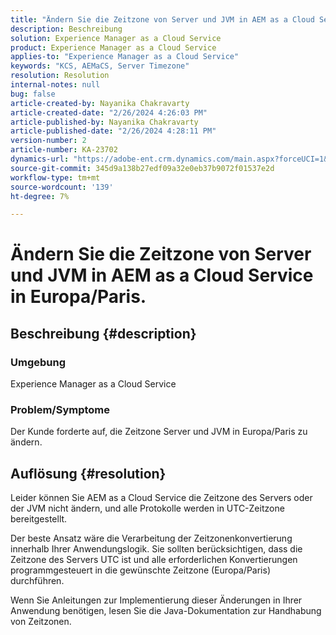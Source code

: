 ```yaml
---
title: "Ändern Sie die Zeitzone von Server und JVM in AEM as a Cloud Service in Europa/Paris ."
description: Beschreibung
solution: Experience Manager as a Cloud Service
product: Experience Manager as a Cloud Service
applies-to: "Experience Manager as a Cloud Service"
keywords: "KCS, AEMaCS, Server Timezone"
resolution: Resolution
internal-notes: null
bug: false
article-created-by: Nayanika Chakravarty
article-created-date: "2/26/2024 4:26:03 PM"
article-published-by: Nayanika Chakravarty
article-published-date: "2/26/2024 4:28:11 PM"
version-number: 2
article-number: KA-23702
dynamics-url: "https://adobe-ent.crm.dynamics.com/main.aspx?forceUCI=1&pagetype=entityrecord&etn=knowledgearticle&id=f997ebb8-c3d4-ee11-9079-6045bd006b4b"
source-git-commit: 345d9a138b27edf09a32e0eb37b9072f01537e2d
workflow-type: tm+mt
source-wordcount: '139'
ht-degree: 7%

---
```


# Ändern Sie die Zeitzone von Server und JVM in AEM as a Cloud Service in Europa/Paris.

## Beschreibung {#description}


### Umgebung

Experience Manager as a Cloud Service

### Problem/Symptome

Der Kunde forderte auf, die Zeitzone Server und JVM in Europa/Paris zu ändern.


## Auflösung {#resolution}


Leider können Sie AEM as a Cloud Service die Zeitzone des Servers oder der JVM nicht ändern, und alle Protokolle werden in UTC-Zeitzone bereitgestellt.

Der beste Ansatz wäre die Verarbeitung der Zeitzonenkonvertierung innerhalb Ihrer Anwendungslogik. Sie sollten berücksichtigen, dass die Zeitzone des Servers UTC ist und alle erforderlichen Konvertierungen programmgesteuert in die gewünschte Zeitzone (Europa/Paris) durchführen.

Wenn Sie Anleitungen zur Implementierung dieser Änderungen in Ihrer Anwendung benötigen, lesen Sie die Java-Dokumentation zur Handhabung von Zeitzonen.
